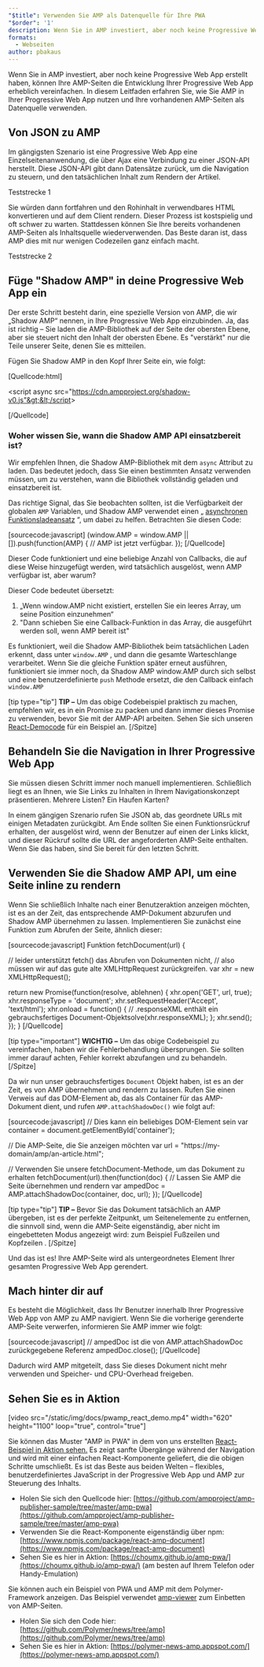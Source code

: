 ```yaml
---
"$title": Verwenden Sie AMP als Datenquelle für Ihre PWA
"$order": '1'
description: Wenn Sie in AMP investiert, aber noch keine Progressive Web App erstellt haben, können Ihre AMP-Seiten die Entwicklung Ihrer Progressive Web App erheblich vereinfachen.
formats:
  - Webseiten
author: pbakaus
---
```


Wenn Sie in AMP investiert, aber noch keine Progressive Web App erstellt haben, können Ihre AMP-Seiten die Entwicklung Ihrer Progressive Web App erheblich vereinfachen. In diesem Leitfaden erfahren Sie, wie Sie AMP in Ihrer Progressive Web App nutzen und Ihre vorhandenen AMP-Seiten als Datenquelle verwenden.

## Von JSON zu AMP

Im gängigsten Szenario ist eine Progressive Web App eine Einzelseitenanwendung, die über Ajax eine Verbindung zu einer JSON-API herstellt. Diese JSON-API gibt dann Datensätze zurück, um die Navigation zu steuern, und den tatsächlichen Inhalt zum Rendern der Artikel.

Teststrecke 1

Sie würden dann fortfahren und den Rohinhalt in verwendbares HTML konvertieren und auf dem Client rendern. Dieser Prozess ist kostspielig und oft schwer zu warten. Stattdessen können Sie Ihre bereits vorhandenen AMP-Seiten als Inhaltsquelle wiederverwenden. Das Beste daran ist, dass AMP dies mit nur wenigen Codezeilen ganz einfach macht.

Teststrecke 2

## Füge "Shadow AMP" in deine Progressive Web App ein

Der erste Schritt besteht darin, eine spezielle Version von AMP, die wir „Shadow AMP“ nennen, in Ihre Progressive Web App einzubinden. Ja, das ist richtig – Sie laden die AMP-Bibliothek auf der Seite der obersten Ebene, aber sie steuert nicht den Inhalt der obersten Ebene. Es "verstärkt" nur die Teile unserer Seite, denen Sie es mitteilen.

Fügen Sie Shadow AMP in den Kopf Ihrer Seite ein, wie folgt:

[Quellcode:html]

<!-- Asynchronously load the AMP-with-Shadow-DOM runtime library. -->

&lt;script async src="https://cdn.ampproject.org/shadow-v0.js"&gt;&lt;/script&gt;

[/Quellcode]

### Woher wissen Sie, wann die Shadow AMP API einsatzbereit ist?

Wir empfehlen Ihnen, die Shadow AMP-Bibliothek mit dem `async` Attribut zu laden. Das bedeutet jedoch, dass Sie einen bestimmten Ansatz verwenden müssen, um zu verstehen, wann die Bibliothek vollständig geladen und einsatzbereit ist.

Das richtige Signal, das Sie beobachten sollten, ist die Verfügbarkeit der globalen `AMP` Variablen, und Shadow AMP verwendet einen „ [asynchronen Funktionsladeansatz](http://mrcoles.com/blog/google-analytics-asynchronous-tracking-how-it-work/) “, um dabei zu helfen. Betrachten Sie diesen Code:

[sourcecode:javascript] (window.AMP = window.AMP || []).push(function(AMP) { // AMP ist jetzt verfügbar. }); [/Quellcode]

Dieser Code funktioniert und eine beliebige Anzahl von Callbacks, die auf diese Weise hinzugefügt werden, wird tatsächlich ausgelöst, wenn AMP verfügbar ist, aber warum?

Dieser Code bedeutet übersetzt:

1. „Wenn window.AMP nicht existiert, erstellen Sie ein leeres Array, um seine Position einzunehmen“
2. "Dann schieben Sie eine Callback-Funktion in das Array, die ausgeführt werden soll, wenn AMP bereit ist"

Es funktioniert, weil die Shadow AMP-Bibliothek beim tatsächlichen Laden erkennt, dass unter `window.AMP` , und dann die gesamte Warteschlange verarbeitet. Wenn Sie die gleiche Funktion später erneut ausführen, funktioniert sie immer noch, da Shadow AMP window.AMP durch sich selbst und eine benutzerdefinierte `push` Methode ersetzt, die den Callback einfach `window.AMP`

[tip type="tip"] **TIP –** Um das obige Codebeispiel praktisch zu machen, empfehlen wir, es in ein Promise zu packen und dann immer dieses Promise zu verwenden, bevor Sie mit der AMP-API arbeiten. Sehen Sie sich unseren [React-Democode](https://github.com/ampproject/amp-publisher-sample/blob/master/amp-pwa/src/components/amp-document/amp-document.js#L20) für ein Beispiel an. [/Spitze]

## Behandeln Sie die Navigation in Ihrer Progressive Web App

Sie müssen diesen Schritt immer noch manuell implementieren. Schließlich liegt es an Ihnen, wie Sie Links zu Inhalten in Ihrem Navigationskonzept präsentieren. Mehrere Listen? Ein Haufen Karten?

In einem gängigen Szenario rufen Sie JSON ab, das geordnete URLs mit einigen Metadaten zurückgibt. Am Ende sollten Sie einen Funktionsrückruf erhalten, der ausgelöst wird, wenn der Benutzer auf einen der Links klickt, und dieser Rückruf sollte die URL der angeforderten AMP-Seite enthalten. Wenn Sie das haben, sind Sie bereit für den letzten Schritt.

## Verwenden Sie die Shadow AMP API, um eine Seite inline zu rendern

Wenn Sie schließlich Inhalte nach einer Benutzeraktion anzeigen möchten, ist es an der Zeit, das entsprechende AMP-Dokument abzurufen und Shadow AMP übernehmen zu lassen. Implementieren Sie zunächst eine Funktion zum Abrufen der Seite, ähnlich dieser:

[sourcecode:javascript] Funktion fetchDocument(url) {

// leider unterstützt fetch() das Abrufen von Dokumenten nicht, // also müssen wir auf das gute alte XMLHttpRequest zurückgreifen. var xhr = new XMLHttpRequest();

return new Promise(function(resolve, ablehnen) { xhr.open('GET', url, true); xhr.responseType = 'document'; xhr.setRequestHeader('Accept', 'text/html'); xhr.onload = function() { // .responseXML enthält ein gebrauchsfertiges Document-Objektsolve(xhr.responseXML); }; xhr.send(); }); } [/Quellcode]

[tip type="important"] **WICHTIG –** Um das obige Codebeispiel zu vereinfachen, haben wir die Fehlerbehandlung übersprungen. Sie sollten immer darauf achten, Fehler korrekt abzufangen und zu behandeln. [/Spitze]

Da wir nun unser gebrauchsfertiges `Document` Objekt haben, ist es an der Zeit, es von AMP übernehmen und rendern zu lassen. Rufen Sie einen Verweis auf das DOM-Element ab, das als Container für das AMP-Dokument dient, und rufen `AMP.attachShadowDoc()` wie folgt auf:

[sourcecode:javascript] // Dies kann ein beliebiges DOM-Element sein var container = document.getElementById('container');

// Die AMP-Seite, die Sie anzeigen möchten var url = "https://my-domain/amp/an-article.html";

// Verwenden Sie unsere fetchDocument-Methode, um das Dokument zu erhalten fetchDocument(url).then(function(doc) { // Lassen Sie AMP die Seite übernehmen und rendern var ampedDoc = AMP.attachShadowDoc(container, doc, url); }); [/Quellcode]

[tip type="tip"] **TIP –** Bevor Sie das Dokument tatsächlich an AMP übergeben, ist es der perfekte Zeitpunkt, um Seitenelemente zu entfernen, die sinnvoll sind, wenn die AMP-Seite eigenständig, aber nicht im eingebetteten Modus angezeigt wird: zum Beispiel Fußzeilen und Kopfzeilen . [/Spitze]

Und das ist es! Ihre AMP-Seite wird als untergeordnetes Element Ihrer gesamten Progressive Web App gerendert.

## Mach hinter dir auf

Es besteht die Möglichkeit, dass Ihr Benutzer innerhalb Ihrer Progressive Web App von AMP zu AMP navigiert. Wenn Sie die vorherige gerenderte AMP-Seite verwerfen, informieren Sie AMP immer wie folgt:

[sourcecode:javascript] // ampedDoc ist die von AMP.attachShadowDoc zurückgegebene Referenz ampedDoc.close(); [/Quellcode]

Dadurch wird AMP mitgeteilt, dass Sie dieses Dokument nicht mehr verwenden und Speicher- und CPU-Overhead freigeben.

## Sehen Sie es in Aktion

[video src="/static/img/docs/pwamp_react_demo.mp4" width="620" height="1100" loop="true", control="true"]

Sie können das Muster "AMP in PWA" in dem von uns erstellten [React-Beispiel in Aktion sehen.](https://github.com/ampproject/amp-publisher-sample/tree/master/amp-pwa) Es zeigt sanfte Übergänge während der Navigation und wird mit einer einfachen React-Komponente geliefert, die die obigen Schritte umschließt. Es ist das Beste aus beiden Welten – flexibles, benutzerdefiniertes JavaScript in der Progressive Web App und AMP zur Steuerung des Inhalts.

- Holen Sie sich den Quellcode hier: [https://github.com/ampproject/amp-publisher-sample/tree/master/amp-pwa](https://github.com/ampproject/amp-publisher-sample/tree/master/amp-pwa)
- Verwenden Sie die React-Komponente eigenständig über npm: [https://www.npmjs.com/package/react-amp-document](https://www.npmjs.com/package/react-amp-document)
- Sehen Sie es hier in Aktion: [https://choumx.github.io/amp-pwa/](https://choumx.github.io/amp-pwa/) (am besten auf Ihrem Telefon oder Handy-Emulation)

Sie können auch ein Beispiel von PWA und AMP mit dem Polymer-Framework anzeigen. Das Beispiel verwendet [amp-viewer](https://github.com/PolymerLabs/amp-viewer/) zum Einbetten von AMP-Seiten.

- Holen Sie sich den Code hier: [https://github.com/Polymer/news/tree/amp](https://github.com/Polymer/news/tree/amp)
- Sehen Sie es hier in Aktion: [https://polymer-news-amp.appspot.com/](https://polymer-news-amp.appspot.com/)
